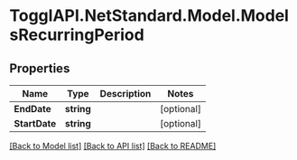# TogglAPI.NetStandard.Model.ModelsRecurringPeriod
## Properties

Name | Type | Description | Notes
------------ | ------------- | ------------- | -------------
**EndDate** | **string** |  | [optional] 
**StartDate** | **string** |  | [optional] 

[[Back to Model list]](../README.md#documentation-for-models) [[Back to API list]](../README.md#documentation-for-api-endpoints) [[Back to README]](../README.md)

